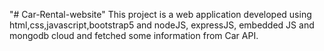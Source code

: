 "# Car-Rental-website" 
This project is a web application developed using html,css,javascript,bootstrap5 and nodeJS, expressJS, embedded JS and mongodb cloud and fetched some information from Car API.

